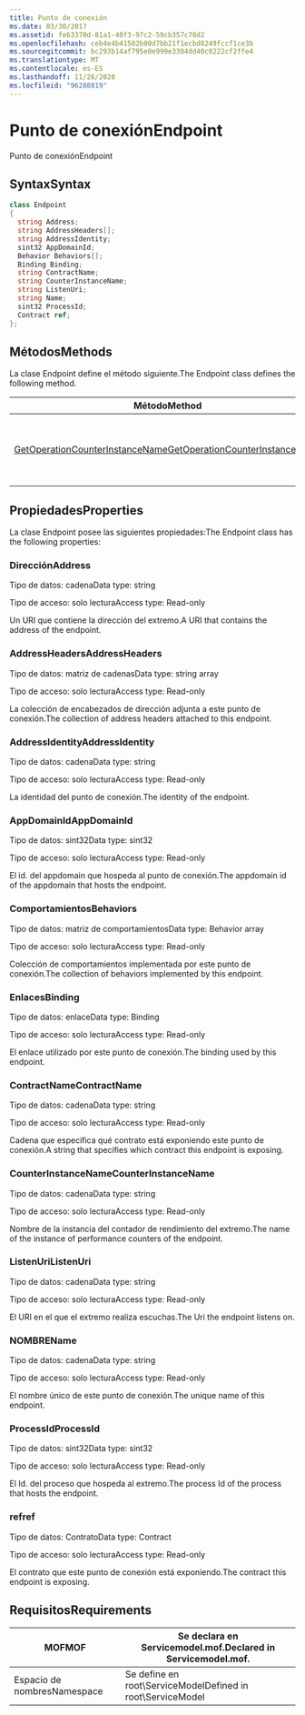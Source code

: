```yaml
---
title: Punto de conexión
ms.date: 03/30/2017
ms.assetid: fe63370d-81a1-40f3-97c2-59cb357c78d2
ms.openlocfilehash: ceb4e4b41502b00d7bb21f1ecbd8249fccf1ce3b
ms.sourcegitcommit: bc293b14af795e0e999e3304dd40c0222cf2ffe4
ms.translationtype: MT
ms.contentlocale: es-ES
ms.lasthandoff: 11/26/2020
ms.locfileid: "96288819"
---
```

# <a name="endpoint"></a><span data-ttu-id="8ba2c-102">Punto de conexión</span><span class="sxs-lookup"><span data-stu-id="8ba2c-102">Endpoint</span></span>

<span data-ttu-id="8ba2c-103">Punto de conexión</span><span class="sxs-lookup"><span data-stu-id="8ba2c-103">Endpoint</span></span>  
  
## <a name="syntax"></a><span data-ttu-id="8ba2c-104">Syntax</span><span class="sxs-lookup"><span data-stu-id="8ba2c-104">Syntax</span></span>  
  
```csharp
class Endpoint  
{  
  string Address;  
  string AddressHeaders[];  
  string AddressIdentity;  
  sint32 AppDomainId;  
  Behavior Behaviors[];  
  Binding Binding;  
  string ContractName;  
  string CounterInstanceName;  
  string ListenUri;  
  string Name;  
  sint32 ProcessId;  
  Contract ref;  
};  
```  
  
## <a name="methods"></a><span data-ttu-id="8ba2c-105">Métodos</span><span class="sxs-lookup"><span data-stu-id="8ba2c-105">Methods</span></span>  

 <span data-ttu-id="8ba2c-106">La clase Endpoint define el método siguiente.</span><span class="sxs-lookup"><span data-stu-id="8ba2c-106">The Endpoint class defines the following method.</span></span>  
  
|<span data-ttu-id="8ba2c-107">Método</span><span class="sxs-lookup"><span data-stu-id="8ba2c-107">Method</span></span>|<span data-ttu-id="8ba2c-108">Descripción</span><span class="sxs-lookup"><span data-stu-id="8ba2c-108">Description</span></span>|  
|------------|-----------------|  
|[<span data-ttu-id="8ba2c-109">GetOperationCounterInstanceName</span><span class="sxs-lookup"><span data-stu-id="8ba2c-109">GetOperationCounterInstanceName</span></span>](getoperationcounterinstancename.md)|<span data-ttu-id="8ba2c-110">Recupera el nombre de instancia del contador de rendimiento de la operación</span><span class="sxs-lookup"><span data-stu-id="8ba2c-110">Retrieves the operation performance counter instance name</span></span>|  
  
## <a name="properties"></a><span data-ttu-id="8ba2c-111">Propiedades</span><span class="sxs-lookup"><span data-stu-id="8ba2c-111">Properties</span></span>  

 <span data-ttu-id="8ba2c-112">La clase Endpoint posee las siguientes propiedades:</span><span class="sxs-lookup"><span data-stu-id="8ba2c-112">The Endpoint class has the following properties:</span></span>  
  
### <a name="address"></a><span data-ttu-id="8ba2c-113">Dirección</span><span class="sxs-lookup"><span data-stu-id="8ba2c-113">Address</span></span>  

 <span data-ttu-id="8ba2c-114">Tipo de datos: cadena</span><span class="sxs-lookup"><span data-stu-id="8ba2c-114">Data type: string</span></span>  
  
 <span data-ttu-id="8ba2c-115">Tipo de acceso: solo lectura</span><span class="sxs-lookup"><span data-stu-id="8ba2c-115">Access type: Read-only</span></span>  
  
 <span data-ttu-id="8ba2c-116">Un URI que contiene la dirección del extremo.</span><span class="sxs-lookup"><span data-stu-id="8ba2c-116">A URI that contains the address of the endpoint.</span></span>  
  
### <a name="addressheaders"></a><span data-ttu-id="8ba2c-117">AddressHeaders</span><span class="sxs-lookup"><span data-stu-id="8ba2c-117">AddressHeaders</span></span>  

 <span data-ttu-id="8ba2c-118">Tipo de datos: matriz de cadenas</span><span class="sxs-lookup"><span data-stu-id="8ba2c-118">Data type: string array</span></span>  
  
 <span data-ttu-id="8ba2c-119">Tipo de acceso: solo lectura</span><span class="sxs-lookup"><span data-stu-id="8ba2c-119">Access type: Read-only</span></span>  
  
 <span data-ttu-id="8ba2c-120">La colección de encabezados de dirección adjunta a este punto de conexión.</span><span class="sxs-lookup"><span data-stu-id="8ba2c-120">The collection of address headers attached to this endpoint.</span></span>  
  
### <a name="addressidentity"></a><span data-ttu-id="8ba2c-121">AddressIdentity</span><span class="sxs-lookup"><span data-stu-id="8ba2c-121">AddressIdentity</span></span>  

 <span data-ttu-id="8ba2c-122">Tipo de datos: cadena</span><span class="sxs-lookup"><span data-stu-id="8ba2c-122">Data type: string</span></span>  
  
 <span data-ttu-id="8ba2c-123">Tipo de acceso: solo lectura</span><span class="sxs-lookup"><span data-stu-id="8ba2c-123">Access type: Read-only</span></span>  
  
 <span data-ttu-id="8ba2c-124">La identidad del punto de conexión.</span><span class="sxs-lookup"><span data-stu-id="8ba2c-124">The identity of the endpoint.</span></span>  
  
### <a name="appdomainid"></a><span data-ttu-id="8ba2c-125">AppDomainId</span><span class="sxs-lookup"><span data-stu-id="8ba2c-125">AppDomainId</span></span>  

 <span data-ttu-id="8ba2c-126">Tipo de datos: sint32</span><span class="sxs-lookup"><span data-stu-id="8ba2c-126">Data type: sint32</span></span>  
  
 <span data-ttu-id="8ba2c-127">Tipo de acceso: solo lectura</span><span class="sxs-lookup"><span data-stu-id="8ba2c-127">Access type: Read-only</span></span>  
  
 <span data-ttu-id="8ba2c-128">El id. del appdomain que hospeda al punto de conexión.</span><span class="sxs-lookup"><span data-stu-id="8ba2c-128">The appdomain id of the appdomain that hosts the endpoint.</span></span>  
  
### <a name="behaviors"></a><span data-ttu-id="8ba2c-129">Comportamientos</span><span class="sxs-lookup"><span data-stu-id="8ba2c-129">Behaviors</span></span>  

 <span data-ttu-id="8ba2c-130">Tipo de datos: matriz de comportamientos</span><span class="sxs-lookup"><span data-stu-id="8ba2c-130">Data type: Behavior array</span></span>  
  
 <span data-ttu-id="8ba2c-131">Tipo de acceso: solo lectura</span><span class="sxs-lookup"><span data-stu-id="8ba2c-131">Access type: Read-only</span></span>  
  
 <span data-ttu-id="8ba2c-132">Colección de comportamientos implementada por este punto de conexión.</span><span class="sxs-lookup"><span data-stu-id="8ba2c-132">The collection of behaviors implemented by this endpoint.</span></span>  
  
### <a name="binding"></a><span data-ttu-id="8ba2c-133">Enlaces</span><span class="sxs-lookup"><span data-stu-id="8ba2c-133">Binding</span></span>  

 <span data-ttu-id="8ba2c-134">Tipo de datos: enlace</span><span class="sxs-lookup"><span data-stu-id="8ba2c-134">Data type: Binding</span></span>  
  
 <span data-ttu-id="8ba2c-135">Tipo de acceso: solo lectura</span><span class="sxs-lookup"><span data-stu-id="8ba2c-135">Access type: Read-only</span></span>  
  
 <span data-ttu-id="8ba2c-136">El enlace utilizado por este punto de conexión.</span><span class="sxs-lookup"><span data-stu-id="8ba2c-136">The binding used by this endpoint.</span></span>  
  
### <a name="contractname"></a><span data-ttu-id="8ba2c-137">ContractName</span><span class="sxs-lookup"><span data-stu-id="8ba2c-137">ContractName</span></span>  

 <span data-ttu-id="8ba2c-138">Tipo de datos: cadena</span><span class="sxs-lookup"><span data-stu-id="8ba2c-138">Data type: string</span></span>  
  
 <span data-ttu-id="8ba2c-139">Tipo de acceso: solo lectura</span><span class="sxs-lookup"><span data-stu-id="8ba2c-139">Access type: Read-only</span></span>  
  
 <span data-ttu-id="8ba2c-140">Cadena que especifica qué contrato está exponiendo este punto de conexión.</span><span class="sxs-lookup"><span data-stu-id="8ba2c-140">A string that specifies which contract this endpoint is exposing.</span></span>  
  
### <a name="counterinstancename"></a><span data-ttu-id="8ba2c-141">CounterInstanceName</span><span class="sxs-lookup"><span data-stu-id="8ba2c-141">CounterInstanceName</span></span>  

 <span data-ttu-id="8ba2c-142">Tipo de datos: cadena</span><span class="sxs-lookup"><span data-stu-id="8ba2c-142">Data type: string</span></span>  
  
 <span data-ttu-id="8ba2c-143">Tipo de acceso: solo lectura</span><span class="sxs-lookup"><span data-stu-id="8ba2c-143">Access type: Read-only</span></span>  
  
 <span data-ttu-id="8ba2c-144">Nombre de la instancia del contador de rendimiento del extremo.</span><span class="sxs-lookup"><span data-stu-id="8ba2c-144">The name of the instance of performance counters of the endpoint.</span></span>  
  
### <a name="listenuri"></a><span data-ttu-id="8ba2c-145">ListenUri</span><span class="sxs-lookup"><span data-stu-id="8ba2c-145">ListenUri</span></span>  

 <span data-ttu-id="8ba2c-146">Tipo de datos: cadena</span><span class="sxs-lookup"><span data-stu-id="8ba2c-146">Data type: string</span></span>  
  
 <span data-ttu-id="8ba2c-147">Tipo de acceso: solo lectura</span><span class="sxs-lookup"><span data-stu-id="8ba2c-147">Access type: Read-only</span></span>  
  
 <span data-ttu-id="8ba2c-148">El URI en el que el extremo realiza escuchas.</span><span class="sxs-lookup"><span data-stu-id="8ba2c-148">The Uri the endpoint listens on.</span></span>  
  
### <a name="name"></a><span data-ttu-id="8ba2c-149">NOMBRE</span><span class="sxs-lookup"><span data-stu-id="8ba2c-149">Name</span></span>  

 <span data-ttu-id="8ba2c-150">Tipo de datos: cadena</span><span class="sxs-lookup"><span data-stu-id="8ba2c-150">Data type: string</span></span>  
  
 <span data-ttu-id="8ba2c-151">Tipo de acceso: solo lectura</span><span class="sxs-lookup"><span data-stu-id="8ba2c-151">Access type: Read-only</span></span>  
  
 <span data-ttu-id="8ba2c-152">El nombre único de este punto de conexión.</span><span class="sxs-lookup"><span data-stu-id="8ba2c-152">The unique name of this endpoint.</span></span>  
  
### <a name="processid"></a><span data-ttu-id="8ba2c-153">ProcessId</span><span class="sxs-lookup"><span data-stu-id="8ba2c-153">ProcessId</span></span>  

 <span data-ttu-id="8ba2c-154">Tipo de datos: sint32</span><span class="sxs-lookup"><span data-stu-id="8ba2c-154">Data type: sint32</span></span>  
  
 <span data-ttu-id="8ba2c-155">Tipo de acceso: solo lectura</span><span class="sxs-lookup"><span data-stu-id="8ba2c-155">Access type: Read-only</span></span>  
  
 <span data-ttu-id="8ba2c-156">El Id. del proceso que hospeda al extremo.</span><span class="sxs-lookup"><span data-stu-id="8ba2c-156">The process Id of the process that hosts the endpoint.</span></span>  
  
### <a name="ref"></a><span data-ttu-id="8ba2c-157">ref</span><span class="sxs-lookup"><span data-stu-id="8ba2c-157">ref</span></span>  

 <span data-ttu-id="8ba2c-158">Tipo de datos: Contrato</span><span class="sxs-lookup"><span data-stu-id="8ba2c-158">Data type: Contract</span></span>  
  
 <span data-ttu-id="8ba2c-159">Tipo de acceso: solo lectura</span><span class="sxs-lookup"><span data-stu-id="8ba2c-159">Access type: Read-only</span></span>  
  
 <span data-ttu-id="8ba2c-160">El contrato que este punto de conexión está exponiendo.</span><span class="sxs-lookup"><span data-stu-id="8ba2c-160">The contract this endpoint is exposing.</span></span>  
  
## <a name="requirements"></a><span data-ttu-id="8ba2c-161">Requisitos</span><span class="sxs-lookup"><span data-stu-id="8ba2c-161">Requirements</span></span>  
  
|<span data-ttu-id="8ba2c-162">MOF</span><span class="sxs-lookup"><span data-stu-id="8ba2c-162">MOF</span></span>|<span data-ttu-id="8ba2c-163">Se declara en Servicemodel.mof.</span><span class="sxs-lookup"><span data-stu-id="8ba2c-163">Declared in Servicemodel.mof.</span></span>|  
|---------|-----------------------------------|  
|<span data-ttu-id="8ba2c-164">Espacio de nombres</span><span class="sxs-lookup"><span data-stu-id="8ba2c-164">Namespace</span></span>|<span data-ttu-id="8ba2c-165">Se define en root\ServiceModel</span><span class="sxs-lookup"><span data-stu-id="8ba2c-165">Defined in root\ServiceModel</span></span>|
